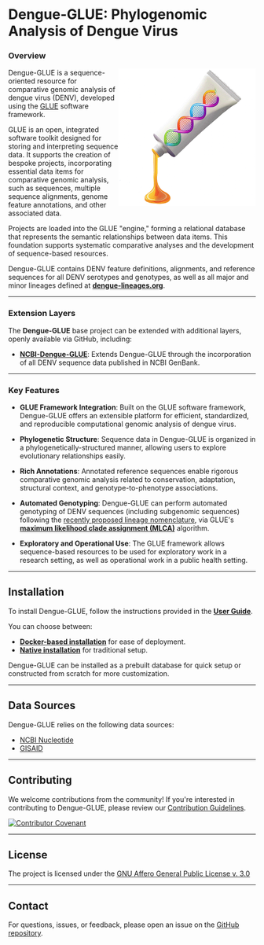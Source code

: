 Dengue-GLUE: Phylogenomic Analysis of Dengue Virus
==================================================

### Overview

<img align="right" width="280" height="280" src="md/dengue-glue-logo2.png">

Dengue-GLUE is a sequence-oriented resource for comparative genomic analysis of dengue virus (DENV), developed using the [GLUE](https://github.com/giffordlabcvr/gluetools) software framework.

GLUE is an open, integrated software toolkit designed for storing and interpreting sequence data. It supports the creation of bespoke projects, incorporating essential data items for comparative genomic analysis, such as sequences, multiple sequence alignments, genome feature annotations, and other associated data.

Projects are loaded into the GLUE "engine," forming a relational database that represents the semantic relationships between data items. This foundation supports systematic comparative analyses and the development of sequence-based resources.

Dengue-GLUE contains DENV feature definitions, alignments, and reference sequences for all DENV serotypes and genotypes, as well as all major and minor lineages defined at **[dengue-lineages.org](https://dengue-lineages.org)**.

* * * * *

### Extension Layers

The **Dengue-GLUE** base project can be extended with additional layers, openly available via GitHub, including:

-   **[NCBI-Dengue-GLUE](https://github.com/giffordlabcvr/NCBI-Dengue-GLUE)**: Extends Dengue-GLUE through the incorporation of all DENV sequence data published in NCBI GenBank.

* * * * *

### Key Features

-   **GLUE Framework Integration**: Built on the GLUE software framework, Dengue-GLUE offers an extensible platform for efficient, standardized, and reproducible computational genomic analysis of dengue virus.

-   **Phylogenetic Structure**: Sequence data in Dengue-GLUE is organized in a phylogenetically-structured manner, allowing users to explore evolutionary relationships easily.

-   **Rich Annotations**: Annotated reference sequences enable rigorous comparative genomic analysis related to conservation, adaptation, structural context, and genotype-to-phenotype associations.

-   **Automated Genotyping**: Dengue-GLUE can perform automated genotyping of DENV sequences (including subgenomic sequences) following the [recently proposed lineage nomenclature](https://dengue-lineages.org), via GLUE's **[maximum likelihood clade assignment (MLCA)](https://github.com/giffordlabcvr/Dengue-GLUE/wiki/Genotyping-Tools)** algorithm.

-   **Exploratory and Operational Use**: The GLUE framework allows sequence-based resources to be used for exploratory work in a research setting, as well as operational work in a public health setting.

* * * * *

Installation
------------

To install Dengue-GLUE, follow the instructions provided in the **[User Guide](https://github.com/giffordlabcvr/Dengue-GLUE/wiki)**.

You can choose between:

-   **[Docker-based installation](https://github.com/giffordlabcvr/Dengue-GLUE/wiki/Docker-Installation)** for ease of deployment.
-   **[Native installation](https://github.com/giffordlabcvr/Dengue-GLUE/wiki/Native-Installation)** for traditional setup.

Dengue-GLUE can be installed as a prebuilt database for quick setup or constructed from scratch for more customization.

* * * * *

Data Sources
------------

Dengue-GLUE relies on the following data sources:

-   [NCBI Nucleotide](https://www.ncbi.nlm.nih.gov/nuccore)
-   [GISAID](https://gisaid.org/)

* * * * *

Contributing
------------

We welcome contributions from the community! If you're interested in contributing to Dengue-GLUE, please review our [Contribution Guidelines](./md/CONTRIBUTING.md).

[![Contributor Covenant](https://img.shields.io/badge/Contributor%20Covenant-2.1-4baaaa.svg)](./md/code_of_conduct.md)

* * * * *

License
-------

The project is licensed under the [GNU Affero General Public License v. 3.0](https://www.gnu.org/licenses/agpl-3.0.en.html)

* * * * *

Contact
-------

For questions, issues, or feedback, please open an issue on the [GitHub repository](https://github.com/giffordlabcvr/Dengue-GLUE/issues).
